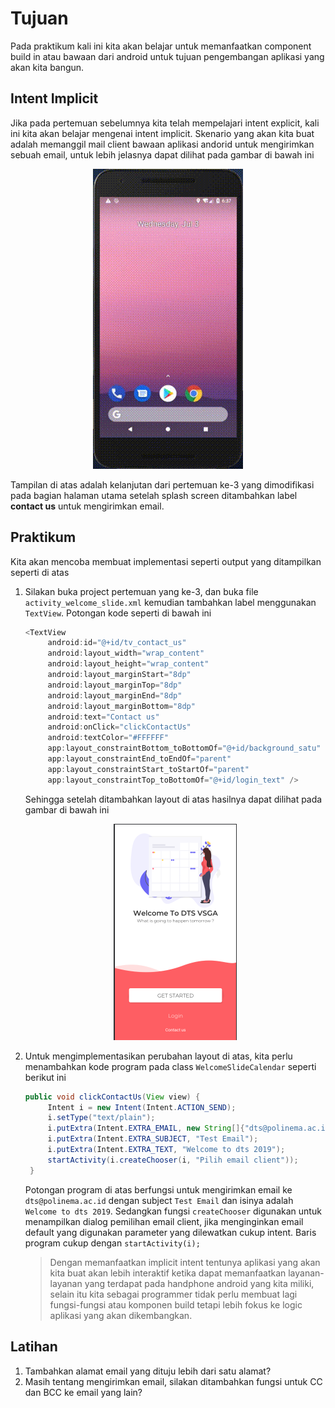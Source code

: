 # Tujuan
Pada praktikum kali ini kita akan belajar untuk memanfaatkan component
build in atau bawaan dari android untuk tujuan pengembangan aplikasi
yang akan kita bangun.

## Intent Implicit
Jika pada pertemuan sebelumnya kita telah mempelajari intent explicit,
kali ini kita akan belajar mengenai intent implicit. Skenario yang akan
kita buat adalah memanggil mail client bawaan aplikasi andorid untuk
mengirimkan sebuah email, untuk lebih jelasnya dapat dilihat pada gambar
di bawah ini

<p align="center"><img src="images/chapter04-03intent-implicit.gif" alt="Intent Implicit"/></p>

Tampilan di atas adalah kelanjutan dari pertemuan ke-3 yang dimodifikasi
pada bagian halaman utama setelah splash screen ditambahkan label
**contact us** untuk mengirimkan email.

## Praktikum
Kita akan mencoba membuat implementasi seperti output yang ditampilkan
seperti di atas
1. Silakan buka project pertemuan yang ke-3, dan buka file
   `activity_welcome_slide.xml` kemudian tambahkan label menggunakan
   `TextView`. Potongan kode seperti di bawah ini 
   ```java
   <TextView
        android:id="@+id/tv_contact_us"
        android:layout_width="wrap_content"
        android:layout_height="wrap_content"
        android:layout_marginStart="8dp"
        android:layout_marginTop="8dp"
        android:layout_marginEnd="8dp"
        android:layout_marginBottom="8dp"
        android:text="Contact us"
        android:onClick="clickContactUs"
        android:textColor="#FFFFFF"
        app:layout_constraintBottom_toBottomOf="@+id/background_satu"
        app:layout_constraintEnd_toEndOf="parent"
        app:layout_constraintStart_toStartOf="parent"
        app:layout_constraintTop_toBottomOf="@+id/login_text" />
   ```
   Sehingga setelah ditambahkan layout di atas hasilnya dapat dilihat
   pada gambar di bawah ini
   
   <p align="center"><img src="images/chapter04-03intent-implicit-01.png" alt="Penambahan label contact us"/></p>
   
2. Untuk mengimplementasikan perubahan layout di atas, kita perlu
   menambahkan kode program pada class `WelcomeSlideCalendar` seperti
   berikut ini 
   
   ```java
   public void clickContactUs(View view) {
        Intent i = new Intent(Intent.ACTION_SEND);
        i.setType("text/plain");
        i.putExtra(Intent.EXTRA_EMAIL, new String[]{"dts@polinema.ac.id"});
        i.putExtra(Intent.EXTRA_SUBJECT, "Test Email");
        i.putExtra(Intent.EXTRA_TEXT, "Welcome to dts 2019");
        startActivity(i.createChooser(i, "Pilih email client"));
    }
   ```
   Potongan program di atas berfungsi untuk mengirimkan email ke
   `dts@polinema.ac.id` dengan subject `Test Email` dan isinya adalah
   `Welcome to dts 2019`. Sedangkan fungsi `createChooser` digunakan
   untuk menampilkan dialog pemilihan email client, jika menginginkan
   email default yang digunakan parameter yang dilewatkan cukup intent.
   Baris program cukup dengan `startActivity(i);`
   
   >Dengan memanfaatkan implicit intent tentunya aplikasi yang akan kita
   >buat akan lebih interaktif ketika dapat memanfaatkan layanan-layanan
   >yang terdapat pada handphone android yang kita miliki, selain itu
   >kita sebagai programmer tidak perlu membuat lagi fungsi-fungsi atau
   >komponen build tetapi lebih fokus ke logic aplikasi yang akan
   >dikembangkan.

## Latihan
1. Tambahkan alamat email yang dituju lebih dari satu alamat?
2. Masih tentang mengirimkan email, silakan ditambahkan fungsi untuk CC
   dan BCC ke email yang lain?
